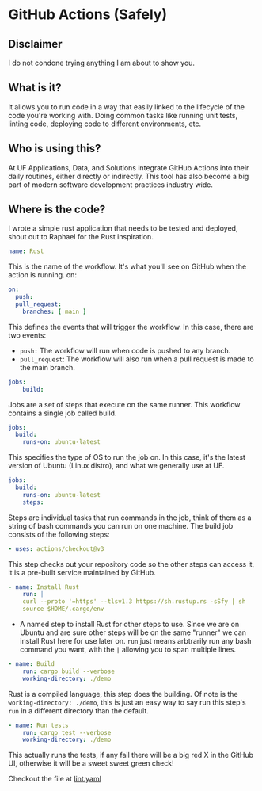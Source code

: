 # GitHub Actions (Safely)

## Disclaimer
I do not condone trying anything I am about to show you.

## What is it?

It allows you to run code in a way that easily linked to the lifecycle of the code you're working with. Doing common tasks like running unit tests, linting code, deploying code to different environments, etc. 

## Who is using this?

At UF Applications, Data, and Solutions integrate GitHub Actions into their daily routines, either directly or indirectly. This tool has also become a big part of modern software development practices industry wide. 

## Where is the code?

I wrote a simple rust application that needs to be tested and deployed, shout out to Raphael for the Rust inspiration.

```yaml
name: Rust
```

This is the name of the workflow. It's what you'll see on GitHub when the action is running.
on:


```yaml
on:
  push:
  pull_request:
    branches: [ main ]
```
This defines the events that will trigger the workflow. 
In this case, there are two events:
- `push:` The workflow will run when code is pushed to any branch. 
- `pull_request`: The workflow will also run when a pull request is made to the main branch.

```yaml
jobs:
    build:
```

Jobs are a set of steps that execute on the same runner. This workflow contains a single job called build.


```yaml
jobs:
  build:
    runs-on: ubuntu-latest
```

This specifies the type of OS to run the job on. In this case, it's the latest version of Ubuntu (Linux distro), and what we generally use at UF.

```yaml
jobs:
  build:
    runs-on: ubuntu-latest
    steps:
```

Steps are individual tasks that run commands in the job, think of them as a string of bash commands you can run on one machine. The build job consists of the following steps:

```yaml
- uses: actions/checkout@v3
```
This step checks out your repository code so the other steps can access it, it is a pre-built service maintained by GitHub.

```yaml
- name: Install Rust
    run: |
    curl --proto '=https' --tlsv1.3 https://sh.rustup.rs -sSfy | sh
    source $HOME/.cargo/env
```
- A named step to install Rust for other steps to use. Since we are on Ubuntu and are sure other steps will be on the same "runner" we can install Rust here for use later on. `run` just means arbtrarily run any bash command you want, with the `|` allowing you to span multiple lines.

```yaml
- name: Build
    run: cargo build --verbose
    working-directory: ./demo
```
Rust is a compiled language, this step does the building. Of note is the `working-directory: ./demo`, this is just an easy way to say run this step's `run` in a different directory than the default. 

```yaml
- name: Run tests
    run: cargo test --verbose
    working-directory: ./demo
```
This actually runs the tests, if any fail there will be a big red X in the GitHub UI, otherwise it will be a sweet sweet green check!


Checkout the file at [lint.yaml](./.github/workflows/lint.yaml)


